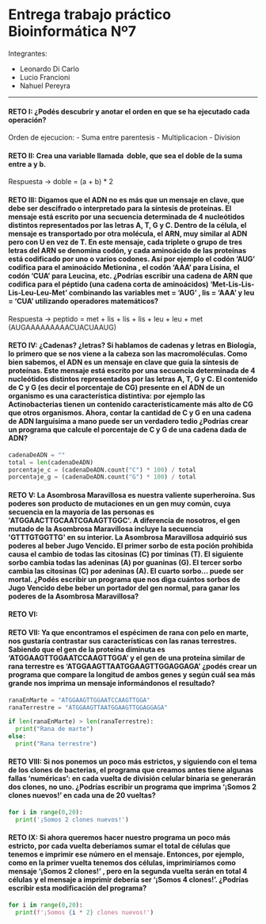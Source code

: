 # Entrega trabajo práctico Bioinformática Nº7

Integrantes: 
- Leonardo Di Carlo
- Lucio Francioni
- Nahuel Pereyra

---
#### RETO I: ¿Podés descubrir y anotar el orden en que se ha ejecutado cada operación?
Orden de ejecucion:
	- Suma entre parentesis
	- Multiplicacion
	- Division
	
#### RETO II: Crea una variable llamada ​ doble, que sea el doble de la suma entre a y b.

Respuesta -> doble = (a + b) * 2

#### RETO III: Digamos que el ADN no es más que un mensaje en clave, que debe ser descifrado o interpretado para la síntesis de proteínas. El mensaje está escrito por una secuencia determinada de 4 nucleótidos distintos representados por las letras A, T, G y C. Dentro de la célula, el mensaje es transportado por otra molécula, el ARN, muy similar al ADN pero con U en vez de T. En este mensaje, cada triplete o grupo de tres letras del ARN se denomina codón, y cada aminoácido de las proteínas está codificado por uno o varios codones. Así por ejemplo el codón ‘AUG’ codifica para el aminoácido Metionina , el codón ‘AAA’ para Lisina, el codón ‘CUA’ para Leucina, etc. ¿Podrías escribir una cadena de ARN que codifica para el péptido (una cadena corta de aminoácidos) ‘Met-Lis-Lis-Lis-Leu-Leu-Met’ combinando las variables met = ‘AUG’ , lis = ‘AAA’ y leu = ‘CUA’ utilizando operadores matemáticos?

Respuesta -> peptido = met + lis + lis + lis + leu + leu + met (AUGAAAAAAAAACUACUAAUG)

#### RETO IV: ¿Cadenas? ¿letras? Si hablamos de cadenas y letras en Biología, lo primero que se nos viene a la cabeza son las macromoléculas. Como bien sabemos, el ADN es un mensaje en clave que guía la síntesis de proteínas. Este mensaje está escrito por una secuencia determinada de 4 nucleótidos distintos representados por las letras A, T, G y C. El contenido de C y G (es decir el porcentaje de CG) presente en el ADN de un organismo es una característica distintiva: por ejemplo las Actinobacterias tienen un contenido característicamente más alto de CG que otros organismos. Ahora, contar la cantidad de C y G en una cadena de ADN larguísima a mano puede ser un verdadero tedio ¿Podrías crear un programa que calcule el porcentaje de C y G de una cadena dada de ADN?
```python
cadenaDeADN = ""
total = len(cadenaDeADN)
porcentaje_c = (cadenaDeADN.count("C") * 100) / total
porcentaje_g = (cadenaDeADN.count("G") * 100) / total
```
#### RETO V: La Asombrosa Maravillosa es nuestra valiente superheroína. Sus poderes son producto de mutaciones en un gen muy común, cuya secuencia en la mayoría de las personas es 'ATGGAACTTGCAATCGAAGTTGGC'. A diferencia de nosotros, el gen mutado de la Asombrosa Maravillosa incluye la secuencia 'GTTTGTGGTTG' en su interior. La Asombrosa Maravillosa adquirió sus poderes al beber Jugo Vencido. El primer sorbo de esta poción prohibida causa el cambio de todas las citosinas (C) por timinas (T). El siguiente sorbo cambia todas las adeninas (A) por guaninas (G). El tercer sorbo cambia las citosinas (C) por adeninas (A). El cuarto sorbo... puede ser mortal. ¿Podés escribir un programa que nos diga cuántos sorbos de Jugo Vencido debe beber un portador del gen normal, para ganar los poderes de la Asombrosa Maravillosa?



#### RETO VI:

#### RETO VII: Ya que encontramos el espécimen de rana con pelo en marte, nos gustaría contrastar sus características con las ranas terrestres. Sabiendo que el gen de la proteína diminuta es ‘ATGGAAGTTGGAATCCAAGTTGGA’ y el gen de una proteína similar de rana terrestre es ‘ATGGAAGTTAATGGAAGTTGGAGGAGA’ ¿podés crear un programa que compare la longitud de ambos genes y según cuál sea más grande nos imprima un mensaje informándonos el resultado?
```python
ranaEnMarte = "ATGGAAGTTGGAATCCAAGTTGGA"
ranaTerrestre = "ATGGAAGTTAATGGAAGTTGGAGGAGA"

if len(ranaEnMarte) > len(ranaTerrestre):
  print("Rana de marte")
else:
  print("Rana terrestre")
```
#### RETO VIII: Si nos ponemos un poco más estrictos, y siguiendo con el tema de los clones de bacterias, el programa que creamos antes tiene algunas fallas ‘numéricas’: en cada vuelta de división celular binaria se generarán dos clones, no uno. ¿Podrías escribir un programa que imprima ‘¡Somos 2 clones nuevos!’ en cada una de 20 vueltas?
```python
for i in range(0,20):
  print('¡Somos 2 clones nuevos!')
```

#### RETO IX: Si ahora queremos hacer nuestro programa un poco más estricto, por cada vuelta deberíamos sumar el total de células que tenemos e imprimir ese número en el mensaje. Entonces, por ejemplo, como en la primer vuelta tenemos dos células, imprimiríamos como mensaje ‘¡Somos 2 clones!’ , pero en la segunda vuelta serán en total 4 células y el mensaje a imprimir debería ser ‘¡Somos 4 clones!’. ¿Podrías escribir esta modificación del programa?
```python
for i in range(0,20):
  print(f'¡Somos {i * 2} clones nuevos!')
```



